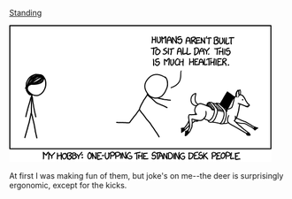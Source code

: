 [Standing](https://xkcd.com/1329)

![Standing](./random_comic.png)

At first I was making fun of them, but joke's on me--the deer is surprisingly ergonomic, except for the kicks.

